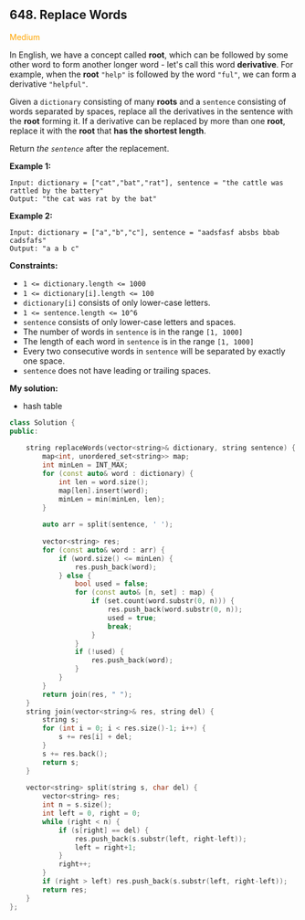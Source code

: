 ## 648. Replace Words
<span style="color:orange">Medium</span>

In English, we have a concept called **root**, which can be followed by some other word to form another longer word - let's call this word **derivative**. For example, when the **root** `"help"` is followed by the word `"ful"`, we can form a derivative `"helpful"`.

Given a `dictionary` consisting of many **roots** and a `sentence` consisting of words separated by spaces, replace all the derivatives in the sentence with the **root** forming it. If a derivative can be replaced by more than one **root**, replace it with the **root** that **has the shortest length**.

Return *the `sentence`* after the replacement.

 

**Example 1:**
```
Input: dictionary = ["cat","bat","rat"], sentence = "the cattle was rattled by the battery"
Output: "the cat was rat by the bat"
```
**Example 2:**
```
Input: dictionary = ["a","b","c"], sentence = "aadsfasf absbs bbab cadsfafs"
Output: "a a b c"
```
 
**Constraints:**

+ `1 <= dictionary.length <= 1000`
+ `1 <= dictionary[i].length <= 100`
+ `dictionary[i]` consists of only lower-case letters.
+ `1 <= sentence.length <= 10^6`
+ `sentence` consists of only lower-case letters and spaces.
+ The number of words in `sentence` is in the range `[1, 1000]`
+ The length of each word in `sentence` is in the range `[1, 1000]`
+ Every two consecutive words in `sentence` will be separated by exactly one space.
+ `sentence` does not have leading or trailing spaces.

**My solution:**
+ hash table
```cpp
class Solution {
public:
    
    string replaceWords(vector<string>& dictionary, string sentence) {
        map<int, unordered_set<string>> map;
        int minLen = INT_MAX;
        for (const auto& word : dictionary) {
            int len = word.size();
            map[len].insert(word);
            minLen = min(minLen, len);
        }
    
        auto arr = split(sentence, ' ');
        
        vector<string> res;
        for (const auto& word : arr) {
            if (word.size() <= minLen) {
                res.push_back(word);
            } else {
                bool used = false;
                for (const auto& [n, set] : map) {
                    if (set.count(word.substr(0, n))) {
                        res.push_back(word.substr(0, n));
                        used = true;
                        break;
                    }
                }
                if (!used) {
                    res.push_back(word);
                }
            }
        }
        return join(res, " ");
    }
    string join(vector<string>& res, string del) {
        string s;
        for (int i = 0; i < res.size()-1; i++) {
            s += res[i] + del;
        }
        s += res.back();
        return s;
    }
    
    vector<string> split(string s, char del) {
        vector<string> res;
        int n = s.size();
        int left = 0, right = 0;
        while (right < n) {
            if (s[right] == del) {
                res.push_back(s.substr(left, right-left));
                left = right+1;
            }
            right++;
        }
        if (right > left) res.push_back(s.substr(left, right-left));
        return res;
    } 
};
```
